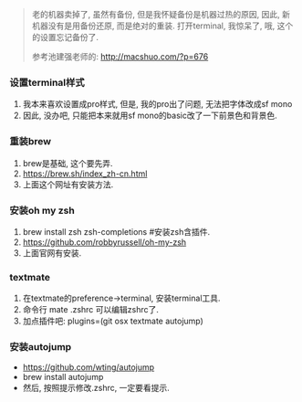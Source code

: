 > 老的机器卖掉了, 虽然有备份, 但是我怀疑备份是机器过热的原因, 因此, 新机器没有是用备份还原, 而是绝对的重装. 
> 打开terminal, 我惊呆了, 哦, 这个的设置忘记备份了. 
>
> 参考池建强老师的: http://macshuo.com/?p=676

### 设置terminal样式

1. 我本来喜欢设置成pro样式, 但是, 我的pro出了问题, 无法把字体改成sf mono
2. 因此, 没办吧, 只能把本来就用sf mono的basic改了一下前景色和背景色.

### 重装brew

1. brew是基础, 这个要先弄.
2. https://brew.sh/index_zh-cn.html
3. 上面这个网址有安装方法. 

### 安装oh my zsh

1. brew install zsh zsh-completions #安装zsh含插件.
2. https://github.com/robbyrussell/oh-my-zsh
3. 上面官网有安装.

### textmate

1. 在textmate的preference->terminal, 安装terminal工具.
2. 命令行 mate .zshrc 可以编辑zshrc了.
3. 加点插件吧: plugins=(git osx textmate autojump)

### 安装autojump

- https://github.com/wting/autojump
- brew install autojump
- 然后, 按照提示修改.zshrc, 一定要看提示.

